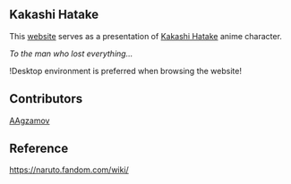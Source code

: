 ## Kakashi Hatake

This [website](https://aagzamov.github.io/KakashiHatake/) serves as a presentation of [Kakashi Hatake](https://naruto.fandom.com/wiki/Kakashi_Hatake) anime character.


*To the man who lost everything...*

!Desktop environment is preferred when browsing the website!

## Contributors

[AAgzamov](https://github.com/AAgzamov)


## Reference
https://naruto.fandom.com/wiki/
